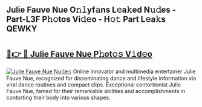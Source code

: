 ## Julie Fauve Nue O𝚗𝚕yf𝚊ns L𝚎a𝚔ed N𝚞𝚍es - Part-L3F P𝚑𝚘tos Vi𝚍𝚎o - H𝚘𝚝 Part L𝚎a𝚔s QEWKY

# <h2><a href="http://kf2dco.oniu.top/?m=Julie+Fauve+Nue">🔗👉 🔴 Julie Fauve Nue P𝚑ot𝚘𝚜 V𝚒d𝚎o</a></h2>

[![Julie Fauve Nue Nu𝚍e𝚜](https://i.imgur.com/0qMVB7G.gif)](http://kf2dco.oniu.top/?m=Julie+Fauve+Nue)
Online innovator and multimedia entertainer Julie Fauve Nue, recognized for disseminating dance and lifestyle information via viral dance routines and compact clips. Exceptional contortionist Julie Fauve Nue, famed for their remarkable abilities and accomplishments in contorting their body into various shapes.  
